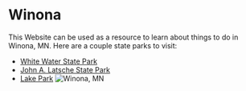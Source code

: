# Winona
This Website can be used as a resource to learn about things to do in Winona, MN.
Here are a couple state parks to visit:

* [White Water State Park](https://colehagen15.github.io/Winona/whitewater)
* [John A. Latsche State Park](https://colehagen15.github.io/Winona/latsch)
* [Lake Park](https://colehagen15.github.io/Winona/lakepark)
![Winona, MN](https://www.exploreminnesota.com/memberimage.ashx?id=11200&width=800&mar=1)
